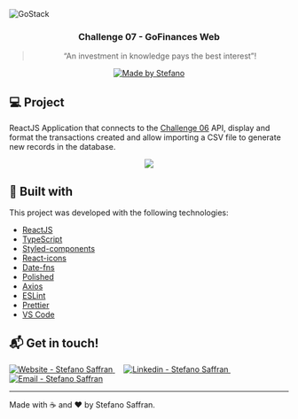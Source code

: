 <img alt="GoStack" src="https://res.cloudinary.com/stefanosaffran/image/upload/v1586943536/d32tomvl6x8onypta01h.png" />

<h3 align="center">
  Challenge 07 - GoFinances Web
</h3>

<blockquote align="center">“An investment in knowledge pays the best interest”!</blockquote>

<p align="center">
  <a href="stefanosaffran.com">
    <img alt="Made by Stefano" src="https://img.shields.io/badge/made%20by-Stefano Saffran-%2304D361">
  </a>
</p>

## :computer: Project

ReactJS Application that connects to the [Challenge 06](https://github.com/StefanoSaffran/rocketseat-gostack11/tree/master/challenge-upload-files-db) API, display and format the transactions created and allow importing a CSV file to generate new records in the database.

<p align="center">
  <img src="https://res.cloudinary.com/stefanosaffran/image/upload/v1587495424/GoStack/b12asbwdgukvhosuboom.gif" >
</p>

## :rocket: Built with

This project was developed with the following technologies:

-   [ReactJS](https://reactjs.org/)
-   [TypeScript](https://github.com/microsoft/TypeScript)
-   [Styled-components](https://www.styled-components.com/)
-   [React-icons](https://react-icons.netlify.com/)
-   [Date-fns](https://date-fns.org/)
-   [Polished](https://polished.js.org/)
-   [Axios](https://github.com/axios/axios)
-   [ESLint](https://eslint.org/)
-   [Prettier](https://prettier.io/)
-   [VS Code](https://code.visualstudio.com/)

## :mailbox_with_mail: Get in touch!

<a href="https://stefanosaffran.com" target="_blank" >
  <img alt="Website - Stefano Saffran" src="https://img.shields.io/badge/Website--%23F8952D?style=social">
</a>&nbsp;&nbsp;&nbsp;
<a href="https://www.linkedin.com/in/stefanosaffran/" target="_blank" >
  <img alt="Linkedin - Stefano Saffran" src="https://img.shields.io/badge/Linkedin--%23F8952D?style=social&logo=linkedin">
</a>&nbsp;&nbsp;&nbsp;
<a href="mailto:stefanoas@gmail.com" target="_blank" >
  <img alt="Email - Stefano Saffran" src="https://img.shields.io/badge/Email--%23F8952D?style=social&logo=gmail">
</a>

---

Made with :coffee: and ❤️ by Stefano Saffran.
